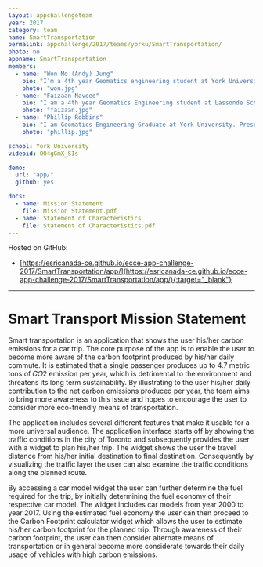 ```yaml
---
layout: appchallengeteam
year: 2017
category: team
name: SmartTransportation
permalink: appchallenge/2017/teams/yorku/SmartTransportation/
photo: no
appname: SmartTransportation
members:
  - name: "Won Mo (Andy) Jung"
    bio: "I’m a 4th year Geomatics engineering student at York University, Lassonde school of Engineering. I have specialized skills in variety of areas, such as remote sensing, image processing, GIS, surveying, etc. Despite the fact that I’m not a software developer, I have some software developing experience using Java and MATLAB. I have a strong background in theoretical understanding of geographical information system and further related fields. I have work experience from Natural Resources Canada – Surveyor General Branch and Ministry of Transportation as a geomatics plan technician. Hence, I have experience in researching, producing and maintaining engineering and title records. Furthermore, I’ve generated and assessed engineering survey products using specialized computer software, drafting techniques and GIS tools and software."
    photo: "won.jpg"
  - name: "Faizaan Naveed"
    bio: "I am a 4th year Geomatics Engineering student at Lassonde School of Engineering, York University. Presently I am working as a research assistant in the Petrie Science and Engineering lab to delineate individual tree crowns in order to identify the spread of the Emerald Ash Borer infestation. As an engineering student, I have proficiencies in software development, surveying, GIS, remote sensing, computer vision, and physical and space geodesy. Having worked in research, I plan on continuing my academic endeavors as a graduate student. In my spare time, I enjoy reading and programming. My non-academic interests include philosophy, economics and sports."
    photo: "faizaan.jpg"
  - name: "Phillip Robbins"
    bio: "I am Geomatics Engineering Graduate at York University. Presently I am working as a graduate student on research in the field of computer vision and machine learning. My areas of interest include the field of land surveying, GIS, remote sensing, computer vision, software development, and finance. I plan on continuing my carrier in industry in the field of machine learning. In my spare time, I enjoy reading, programming, martial arts, and spending time with my family and friends."
    photo: "phillip.jpg"

school: York University
videoid: OO4gGmX_SIs

demo:
  url: "app/"
  github: yes

docs:
  - name: Mission Statement
    file: Mission Statement.pdf
  - name: Statement of Characteristics
    file: Statement of Characteristics.pdf
---
```


Hosted on GitHub:
- [https://esricanada-ce.github.io/ecce-app-challenge-2017/SmartTransportation/app/](https://esricanada-ce.github.io/ecce-app-challenge-2017/SmartTransportation/app/){:target="_blank"}

---

# Smart Transport Mission Statement
Smart transportation is an application that shows the user his/her carbon emissions for a car trip.
The core purpose of the app is to enable the user to become more aware of the carbon footprint produced
by his/her daily commute. It is estimated that a single passenger produces up to 4.7 metric tons of 𝐶𝑂2
emission per year, which is detrimental to the environment and threatens its long term sustainability. By
illustrating to the user his/her daily contribution to the net carbon emissions produced per year, the team
aims to bring more awareness to this issue and hopes to encourage the user to consider more eco-friendly
means of transportation.

The application includes several different features that make it usable for a more universal
audience. The application interface starts off by showing the traffic conditions in the city of Toronto and
subsequently provides the user with a widget to plan his/her trip. The widget shows the user the travel
distance from his/her initial destination to final destination. Consequently by visualizing the traffic layer
the user can also examine the traffic conditions along the planned route.

By accessing a car model widget the user can further determine the fuel required for the trip, by
initially determining the fuel economy of their respective car model. The widget includes car models from
year 2000 to year 2017. Using the estimated fuel economy the user can then proceed to the Carbon Footprint
calculator widget which allows the user to estimate his/her carbon footprint for the planned trip. Through
awareness of their carbon footprint, the user can then consider alternate means of transportation or in
general become more considerate towards their daily usage of vehicles with high carbon emissions.
